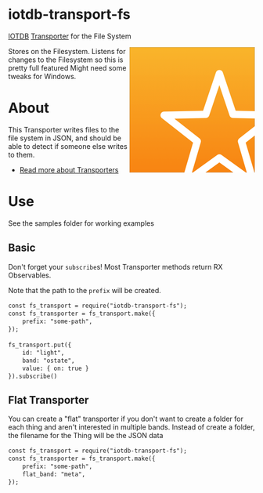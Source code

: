 # iotdb-transport-fs
[IOTDB](https://github.com/dpjanes/node-iotdb) 
[Transporter](https://github.com/dpjanes/node-iotdb/blob/master/docs/transporters.md)
for the File System

<img src="https://raw.githubusercontent.com/dpjanes/iotdb-homestar/master/docs/HomeStar.png" align="right" />

Stores on the Filesystem. Listens for changes to the Filesystem so this is pretty full featured Might need some tweaks for Windows.

# About

This Transporter writes files to the file system in JSON, and
should be able to detect if someone else writes to them.

* [Read more about Transporters](https://github.com/dpjanes/node-iotdb/blob/master/docs/transporters.md)

# Use

See the samples folder for working examples

## Basic

Don't forget your `subscribe`s! Most Transporter methods 
return RX Observables.

Note that the path to the `prefix` will be created.

    const fs_transport = require("iotdb-transport-fs");
    const fs_transporter = fs_transport.make({
        prefix: "some-path",
    });

    fs_transport.put({
        id: "light",
        band: "ostate",
        value: { on: true }
    }).subscribe()

## Flat Transporter

You can create a "flat" transporter if you don't want to create 
a folder for each thing and aren't interested in multiple bands.
Instead of create a folder, the filename for the Thing will be the JSON data

    const fs_transport = require("iotdb-transport-fs");
    const fs_transporter = fs_transport.make({
        prefix: "some-path",
        flat_band: "meta",
    });
